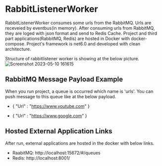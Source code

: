 # RabbitListenerWorker

RabbitListenerWorker consumes some urls from the RabbitMQ. Urls are receveied by eventbus(in memory). After consuming urls from RabbitMQ, they are loged with json format and send to Redis Cache. Project and third part applications(RabbitMQ, Redis) are hosted in Docker with docker-compose. Project's framework is net6.0 and developed with clean architecture.

Structure of rabbitlistener worker is showing at the below picture.
![Screenshot 2023-05-10 161615](https://github.com/nildakuzu/RabbitListenerWorker/assets/8994712/24287c88-4916-45ec-a4d8-904dc51f1255)

## RabbitMQ Message Payload Example

When you run project, a queue is occurred which name is 'urls'. You can push message to this queue like at the below payload.

- {
	"Url" : "https://www.youtube.com"
}

- {
	"Url" : "https://www.google.com"
}

## Hosted External Application Links

After run, external applications are hosted in the docker with below links.

- RaabitMQ: http://localhost:15672/#/queues
- Redis: http://localhost:8001/
